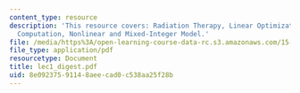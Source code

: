 ```yaml
---
content_type: resource
description: 'This resource covers: Radiation Therapy, Linear Optimization Model,
  Computation, Nonlinear and Mixed-Integer Model.'
file: /media/https%3A/open-learning-course-data-rc.s3.amazonaws.com/15-094j-systems-optimization-models-and-computation-sma-5223-spring-2004/8e09237591148aeecad0c538aa25f28b_lec1_digest.pdf
file_type: application/pdf
resourcetype: Document
title: lec1_digest.pdf
uid: 8e092375-9114-8aee-cad0-c538aa25f28b
---
```

